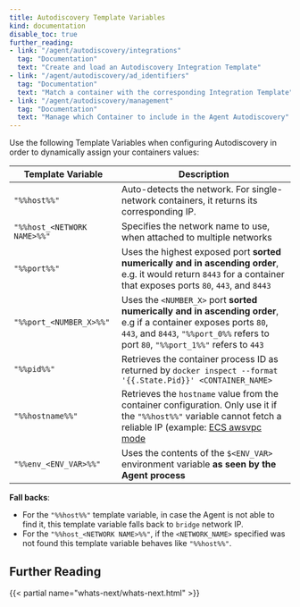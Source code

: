 ```yaml
---
title: Autodiscovery Template Variables
kind: documentation
disable_toc: true
further_reading:
- link: "/agent/autodiscovery/integrations"
  tag: "Documentation"
  text: "Create and load an Autodiscovery Integration Template"
- link: "/agent/autodiscovery/ad_identifiers"
  tag: "Documentation"
  text: "Match a container with the corresponding Integration Template"
- link: "/agent/autodiscovery/management"
  tag: "Documentation"
  text: "Manage which Container to include in the Agent Autodiscovery"
---
```


Use the following Template Variables when configuring Autodiscovery in order to dynamically assign your containers values:


| Template Variable           | Description                                                                                                                                                                                               |
| --------------------------  | ---                                                                                                                                                                                                       |
| `"%%host%%"`                | Auto-detects the network. For single-network containers, it returns its corresponding IP.                                                                                                                 |
| `"%%host_<NETWORK NAME>%%"` | Specifies the network name to use, when attached to multiple networks                                                                                                                                     |
| `"%%port%%"`                | Uses the highest exposed port **sorted numerically and in ascending order**,<br> e.g. it would return `8443` for a container that exposes ports `80`, `443`, and `8443`                                   |
| `"%%port_<NUMBER_X>%%"`     | Uses the `<NUMBER_X>` port **sorted numerically and in ascending order**,<br> e.g if a container exposes ports `80`, `443`, and `8443`, `"%%port_0%%` refers to port `80`, `"%%port_1%%"` refers to `443` |
| `"%%pid%%"`                 | Retrieves the container process ID as returned by `docker inspect --format '{{.State.Pid}}' <CONTAINER_NAME>`                                                                                             |
| `"%%hostname%%"`            | Retrieves the `hostname` value from the container configuration. Only use it if the `"%%host%%"` variable cannot fetch a reliable IP (example: [ECS awsvpc mode][1]                                       |
| `"%%env_<ENV_VAR>%%"`       | Uses the contents of the `$<ENV_VAR>` environment variable **as seen by the Agent process**                                                                                                               |

**Fall backs**:

* For the `"%%host%%"` template variable, in case the Agent is not able to find it, this template variable falls back to `bridge` network IP.
* For the `"%%host_<NETWORK NAME>%%"`, if the `<NETWORK_NAME>` specified was not found this template variable behaves like `"%%host%%"`.

## Further Reading

{{< partial name="whats-next/whats-next.html" >}}

[1]: https://docs.aws.amazon.com/AmazonECS/latest/developerguide/task-networking.html
